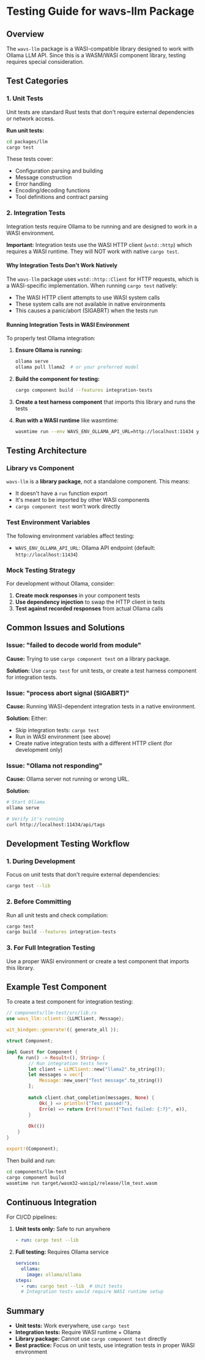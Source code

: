 # Testing Guide for wavs-llm Package

## Overview

The `wavs-llm` package is a WASI-compatible library designed to work with Ollama LLM API. Since this is a WASM/WASI component library, testing requires special consideration.

## Test Categories

### 1. Unit Tests

Unit tests are standard Rust tests that don't require external dependencies or network access.

**Run unit tests:**
```bash
cd packages/llm
cargo test
```

These tests cover:
- Configuration parsing and building
- Message construction
- Error handling
- Encoding/decoding functions
- Tool definitions and contract parsing

### 2. Integration Tests

Integration tests require Ollama to be running and are designed to work in a WASI environment.

**Important:** Integration tests use the WASI HTTP client (`wstd::http`) which requires a WASI runtime. They will NOT work with native `cargo test`.

#### Why Integration Tests Don't Work Natively

The `wavs-llm` package uses `wstd::http::Client` for HTTP requests, which is a WASI-specific implementation. When running `cargo test` natively:
- The WASI HTTP client attempts to use WASI system calls
- These system calls are not available in native environments
- This causes a panic/abort (SIGABRT) when the tests run

#### Running Integration Tests in WASI Environment

To properly test Ollama integration:

1. **Ensure Ollama is running:**
   ```bash
   ollama serve
   ollama pull llama2  # or your preferred model
   ```

2. **Build the component for testing:**
   ```bash
   cargo component build --features integration-tests
   ```

3. **Create a test harness component** that imports this library and runs the tests

4. **Run with a WASI runtime** like wasmtime:
   ```bash
   wasmtime run --env WAVS_ENV_OLLAMA_API_URL=http://localhost:11434 your-test-component.wasm
   ```

## Testing Architecture

### Library vs Component

`wavs-llm` is a **library package**, not a standalone component. This means:
- It doesn't have a `run` function export
- It's meant to be imported by other WASI components
- `cargo component test` won't work directly

### Test Environment Variables

The following environment variables affect testing:

- `WAVS_ENV_OLLAMA_API_URL`: Ollama API endpoint (default: `http://localhost:11434`)

### Mock Testing Strategy

For development without Ollama, consider:

1. **Create mock responses** in your component tests
2. **Use dependency injection** to swap the HTTP client in tests
3. **Test against recorded responses** from actual Ollama calls

## Common Issues and Solutions

### Issue: "failed to decode world from module"

**Cause:** Trying to use `cargo component test` on a library package.

**Solution:** Use `cargo test` for unit tests, or create a test harness component for integration tests.

### Issue: "process abort signal (SIGABRT)"

**Cause:** Running WASI-dependent integration tests in a native environment.

**Solution:** Either:
- Skip integration tests: `cargo test`
- Run in WASI environment (see above)
- Create native integration tests with a different HTTP client (for development only)

### Issue: "Ollama not responding"

**Cause:** Ollama server not running or wrong URL.

**Solution:**
```bash
# Start Ollama
ollama serve

# Verify it's running
curl http://localhost:11434/api/tags
```

## Development Testing Workflow

### 1. During Development

Focus on unit tests that don't require external dependencies:
```bash
cargo test --lib
```

### 2. Before Committing

Run all unit tests and check compilation:
```bash
cargo test
cargo build --features integration-tests
```

### 3. For Full Integration Testing

Use a proper WASI environment or create a test component that imports this library.

## Example Test Component

To create a test component for integration testing:

```rust
// components/llm-test/src/lib.rs
use wavs_llm::client::{LLMClient, Message};

wit_bindgen::generate!({ generate_all });

struct Component;

impl Guest for Component {
    fn run() -> Result<(), String> {
        // Run integration tests here
        let client = LLMClient::new("llama2".to_string());
        let messages = vec![
            Message::new_user("Test message".to_string())
        ];
        
        match client.chat_completion(messages, None) {
            Ok(_) => println!("Test passed!"),
            Err(e) => return Err(format!("Test failed: {:?}", e)),
        }
        
        Ok(())
    }
}

export!(Component);
```

Then build and run:
```bash
cd components/llm-test
cargo component build
wasmtime run target/wasm32-wasip1/release/llm_test.wasm
```

## Continuous Integration

For CI/CD pipelines:

1. **Unit tests only:** Safe to run anywhere
   ```yaml
   - run: cargo test --lib
   ```

2. **Full testing:** Requires Ollama service
   ```yaml
   services:
     ollama:
       image: ollama/ollama
   steps:
     - run: cargo test --lib  # Unit tests
     # Integration tests would require WASI runtime setup
   ```

## Summary

- **Unit tests:** Work everywhere, use `cargo test`
- **Integration tests:** Require WASI runtime + Ollama
- **Library package:** Cannot use `cargo component test` directly
- **Best practice:** Focus on unit tests, use integration tests in proper WASI environment